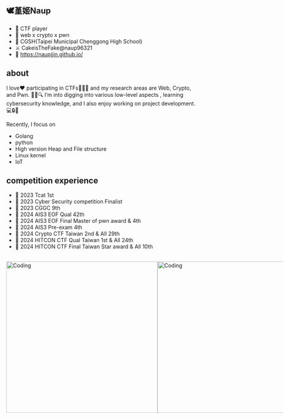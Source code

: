 ## 🕊️堇姬Naup

- 🎀 CTF player
- 🚩 web x crypto x pwn
- 🏫 CGSH(Taipei Municipal Chenggong High School)
- ⚔️ CakeisTheFake@naup96321
- 🌱 https://naupjjin.github.io/  

## about
I love❤ participating in CTFs🚩🚩🚩 and my research areas are Web, Crypto, and Pwn. 🕵️‍♂️🔍 I’m into digging into various low-level aspects
, learning cybersecurity knowledge, and I also enjoy working on project development. 💻🔒🚀

Recently, I focus on
- Golang
- python
- High version Heap and File structure
- Linux kernel
- IoT

## competition experience
- 🚩 2023 Tcat 1st
- 🚩 2023 Cyber Security competition Finalist
- 🚩 2023 CGGC 9th
- 🚩 2024 AIS3 EOF Qual 42th
- 🚩 2024 AIS3 EOF Final Master of pwn award & 4th
- 🚩 2024 AIS3 Pre-exam 4th
- 🚩 2024 Crypto CTF Taiwan 2nd & All 29th
- 🚩 2024 HITCON CTF Qual Taiwan 1st & All 24th
- 🚩 2024 HITCON CTF Final Taiwan Star award & All 10th

<br>
<div style="display: flex; justify-content: space-between;">
    <img src="https://i.imgur.com/mk6kv4S.gif" alt="Coding" width="400" />
    <img src="https://media1.tenor.com/m/kR7OOCL-nroAAAAC/ryo-yamada-thumbs-up.gif" alt="Coding" width="400" />
</div>

<!--
**Naupjjin/Naupjjin** is a ✨ _special_ ✨ repository because its `README.md` (this file) appears on your GitHub profile.

Here are some ideas to get you started:

- 🔭 I’m currently working on ...
- 🌱 I’m currently learning ...
- 👯 I’m looking to collaborate on ...
- 🤔 I’m looking for help with ...
- 💬 Ask me about ...
- 📫 How to reach me: ...
- 😄 Pronouns: ...
- ⚡ Fun fact: ...
-->

